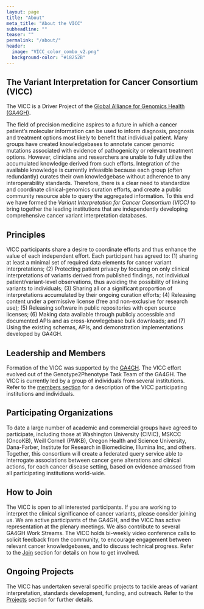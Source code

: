 ```yaml
---
layout: page
title: "About"
meta_title: "About the VICC"
subheadline: ""
teaser: ""
permalink: "/about/"
header:
  image: "VICC_color_combo_v2.png"
  background-color: "#18252B"
---
```

## The Variant Interpretation for Cancer Consortium (VICC)
The VICC is a Driver Project of the <a href="http://genomicsandhealth.org/">Global Alliance for Genomics Health (GA4GH)</a>.

The field of precision medicine aspires to a future in which a cancer patient’s molecular information can be used to inform diagnosis, prognosis and treatment options most likely to benefit that individual patient. Many groups have created knowledgebases to annotate cancer genomic mutations associated with evidence of pathogenicity or relevant treatment options. However, clinicians and researchers are unable to fully utilize the accumulated knowledge derived from such efforts. Integration of the available knowledge is currently infeasible because each group (often redundantly) curates their own knowledgebase without adherence to any interoperability standards. Therefore, there is a clear need to standardize and coordinate clinical-genomics curation efforts, and create a public community resource able to query the aggregated information. To this end we have formed the *Variant Interpretation for Cancer Consortium (VICC)* to bring together the leading institutions that are independently developing comprehensive cancer variant interpretation databases. 

## Principles
VICC participants share a desire to coordinate efforts and thus enhance the value of each independent effort. Each participant has agreed to: (1) sharing at least a minimal set of required data elements for cancer variant interpretations; (2) Protecting patient privacy by focusing on only clinical interpretations of variants derived from published findings, not individual patient/variant-level observations, thus avoiding the possibility of linking variants to individuals; (3) Sharing all or a significant proportion of interpretations accumulated by their ongoing curation efforts; (4) Releasing content under a permissive license (free and non-exclusive for research use); (5) Releasing software in public repositories with open source licenses; (6) Making data available through publicly accessible and documented APIs and as cross-knowlegebase bulk downloads; and (7) Using the existing schemas, APIs, and demonstration implementations developed by GA4GH. 

## Leadership and Members
Formation of the VICC was supported by the [GA4GH](http://genomicsandhealth.org/). The VICC effort evolved out of the Genotype2Phenotype Task Team of the GA4GH. The VICC is currently led by a group of individuals from several institutions. Refer to the [members section](/members/) for a description of the VICC participating institutions and individuals.

## Participating Organizations
To date a large number of academic and commercial groups have agreed to participate, including those at Washington University (CIViC), MSKCC (OncoKB), Weill Cornell (PMKB), Oregon Health and Science University, Dana-Farber, Institute for Research in Biomedicine, Illumina Inc, and others. Together, this consortium will create a federated query service able to interrogate associations between cancer gene alterations and clinical actions, for each cancer disease setting, based on evidence amassed from all participating institutions world-wide.

## How to Join
The VICC is open to all interested participants. If you are working to interpret the clinical significance of cancer variants, please consider joining us. We are active participants of the GA4GH, and the VICC has active representation at the plenary meetings. We also contribute to several GA4GH Work Streams. The VICC holds bi-weekly video conference calls to solicit feedback from the community, to encourage engagement between relevant cancer knowledgebases, and to discuss technical progress. Refer to the [Join](/join/) section for details on how to get involved.

## Ongoing Projects
The VICC has undertaken several specific projects to tackle areas of variant interpretation, standards development, funding, and outreach. Refer to the [Projects](/projects/) section for further details.
